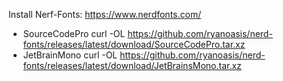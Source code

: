 Install Nerf-Fonts: https://www.nerdfonts.com/
- SourceCodePro
    curl -OL https://github.com/ryanoasis/nerd-fonts/releases/latest/download/SourceCodePro.tar.xz
- JetBrainMono
    curl -OL https://github.com/ryanoasis/nerd-fonts/releases/latest/download/JetBrainsMono.tar.xz


